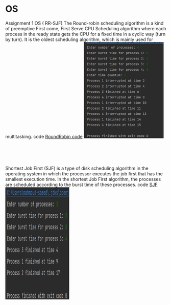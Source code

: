 # OS
Assignment 1 OS ( RR-SJF)
The Round-robin scheduling algorithm is a kind of preemptive First come, First Serve CPU Scheduling algorithm where each process in the ready state gets the CPU for a fixed time in a cyclic way (turn by turn). It is the oldest scheduling algorithm, which is mainly used for multitasking.
code <a href="https://github.com/m12saeed/OS/blob/main/R_R/src/RoundRobin.java">RoundRobin code</a>
<img src="https://github.com/m12saeed/OS/blob/main/Outputs/Round_Robin%20Output.png" height= "300" width="250">

</br>
</br>
</br>
</br>
Shortest Job First (SJF) is a type of disk scheduling algorithm in the operating system in which the processor executes the job first that has the smallest execution time. In the shortest Job First algorithm, the processes are scheduled according to the burst time of these processes.
code <a href="https://github.com/m12saeed/OS/blob/main/SJF/src/SJF/SJF.java"> SJF </a>

<img src="https://github.com/m12saeed/OS/blob/main/Outputs/SJF%20Output.png" height= "350" width="200">
